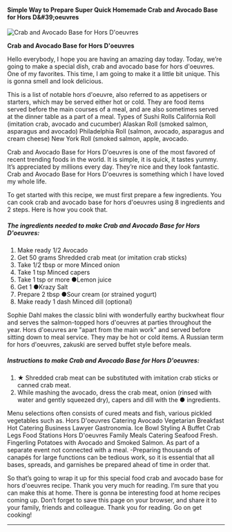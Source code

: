             

#### Simple Way to Prepare Super Quick Homemade Crab and Avocado Base for Hors D&amp;#39;oeuvres

![Crab and Avocado Base for Hors D'oeuvres](https://img-global.cpcdn.com/recipes/4894169920176128/751x532cq70/crab-and-avocado-base-for-hors-doeuvres-recipe-main-photo.jpg)

**Crab and Avocado Base for Hors D'oeuvres**

Hello everybody, I hope you are having an amazing day today. Today, we’re going to make a special dish, crab and avocado base for hors d'oeuvres. One of my favorites. This time, I am going to make it a little bit unique. This is gonna smell and look delicious.

This is a list of notable hors d'oeuvre, also referred to as appetisers or starters, which may be served either hot or cold. They are food items served before the main courses of a meal, and are also sometimes served at the dinner table as a part of a meal. Types of Sushi Rolls California Roll (imitation crab, avocado and cucumber) Alaskan Roll (smoked salmon, asparagus and avocado) Philadelphia Roll (salmon, avocado, asparagus and cream cheese) New York Roll (smoked salmon, apple, avocado.

Crab and Avocado Base for Hors D'oeuvres is one of the most favored of recent trending foods in the world. It is simple, it is quick, it tastes yummy. It’s appreciated by millions every day. They’re nice and they look fantastic. Crab and Avocado Base for Hors D'oeuvres is something which I have loved my whole life.

To get started with this recipe, we must first prepare a few ingredients. You can cook crab and avocado base for hors d'oeuvres using 8 ingredients and 2 steps. Here is how you cook that.

##### The ingredients needed to make Crab and Avocado Base for Hors D'oeuvres:

1.  Make ready 1/2 Avocado
2.  Get 50 grams Shredded crab meat (or imitation crab sticks)
3.  Take 1/2 tbsp or more Minced onion
4.  Take 1 tsp Minced capers
5.  Take 1 tsp or more ●Lemon juice
6.  Get 1 ●Krazy Salt
7.  Prepare 2 tbsp ●Sour cream (or strained yogurt)
8.  Make ready 1 dash Minced dill (optional)

Sophie Dahl makes the classic blini with wonderfully earthy buckwheat flour and serves the salmon-topped hors d'oeuvres at parties throughout the year. Hors d'oeuvres are "apart from the main work" and served before sitting down to meal service. They may be hot or cold items. A Russian term for hors d'oeuvres, zakuski are served buffet style before meals.

##### Instructions to make Crab and Avocado Base for Hors D'oeuvres:

1.  ★ Shredded crab meat can be substituted with imitation crab sticks or canned crab meat.
2.  While mashing the avocado, dress the crab meat, onion (rinsed with water and gently squeezed dry), capers and dill with the ● ingredients.

Menu selections often consists of cured meats and fish, various pickled vegetables such as. Hors D'oeuvres Catering Avocado Vegetarian Breakfast Hot Catering Business Lawyer Gastronomia. Ice Bowl Styling A Buffet Crab Legs Food Stations Hors D'oeuvres Family Meals Catering Seafood Fresh. Fingerling Potatoes with Avocado and Smoked Salmon. As part of a separate event not connected with a meal. -Preparing thousands of canapés for large functions can be tedious work, so it is essential that all bases, spreads, and garnishes be prepared ahead of time in order that.

So that’s going to wrap it up for this special food crab and avocado base for hors d'oeuvres recipe. Thank you very much for reading. I’m sure that you can make this at home. There is gonna be interesting food at home recipes coming up. Don’t forget to save this page on your browser, and share it to your family, friends and colleague. Thank you for reading. Go on get cooking!

* * *